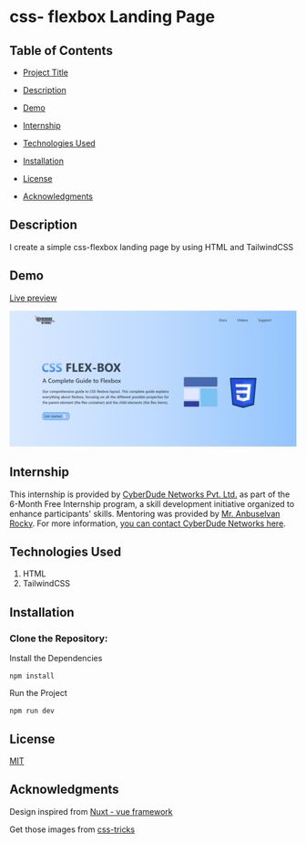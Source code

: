 # css- flexbox Landing Page

## Table of Contents

- [Project Title](#project-title)

- [Description](#description)

- [Demo](#demo)

- [Internship](#internship)

- [Technologies Used](#technologies-used)

- [Installation](#installation)


- [License](#license)

- [Acknowledgments](#acknowledgments)

## Description

I create a simple css-flexbox landing page by using HTML and TailwindCSS

## Demo

[Live preview](https://kishorekpcssflexbox.netlify.app/)

<a href="">

<img src="assets/preview.png"/>

</a>

<!-- [Include links to a live demo, screenshots, or GIFs that showcase your project in action.] -->

## Internship

This internship is provided by [CyberDude Networks Pvt. Ltd.](https://youtube.com/cyberdudenetworks) as part of the 6-Month Free Internship program, a skill development initiative organized to enhance participants' skills. Mentoring was provided by [Mr. Anbuselvan Rocky](https://instagram.com/anbuselvanrocky). For more information, [you can contact CyberDude Networks here](https://cyberdudenetworks.com).

## Technologies Used

<ol>
<li>HTML</li>
<li>TailwindCSS</li>
</ol>

## Installation

<h3>Clone the Repository:</h3>



Install the Dependencies

```
npm install
```

Run the Project

```
npm run dev
```

## License

[MIT](./LICENCE.md)

## Acknowledgments

Design inspired from [Nuxt - vue framework](https://nuxt.com/)

Get those images from [css-tricks](https://css-tricks.com/snippets/css/a-guide-to-flexbox/)

